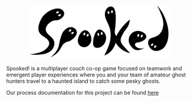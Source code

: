 <p align="center">
  <img src="https://github.com/turnerdylan/Ghostbusters/blob/master/Ghostbusters/Documentation/Images/Spooked-logo-b.png" width="75%">
</p>


Spooked! is a multiplayer couch co-op game focused on teamwork and emergent player experiences where you and your team of amateur ghost hunters travel to a haunted island to catch some pesky ghosts.


Our process documentation for this project can be found [here](https://github.com/turnerdylan/Ghostbusters/tree/master/Ghostbusters/Documentation)
